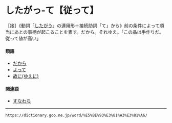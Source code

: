 # したがっ‐て【従って】

［接］《動詞「[したがう](したがう（従う／随う／順う／遵う）)」の連用形＋接続助詞「て」から》前の条件によって順当にあとの事柄が起こることを表す。だから。それゆえ。「この品は手作りだ。従って値が高い」

#### 類語

-   [だから](https://dictionary.goo.ne.jp/word/%E3%81%A0%E3%81%8B%E3%82%89/#jn-135584)
-   [よって](https://dictionary.goo.ne.jp/word/%E5%9B%A0%E3%81%A3%E3%81%A6/#jn-227950)
-   [故に(ゆえに)](https://dictionary.goo.ne.jp/word/%E6%95%85%E3%81%AB/#jn-224838)

#### 関連語

-   [すなわち](https://dictionary.goo.ne.jp/word/%E5%8D%B3%E3%81%A1/#jn-119350)

---
`https://dictionary.goo.ne.jp/word/%E5%BE%93%E3%81%A3%E3%81%A6/`